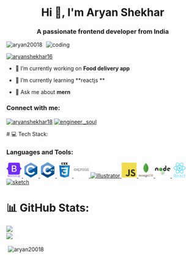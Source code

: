 <h1 align="center">Hi 👋, I'm Aryan Shekhar</h1>
<h3 align="center">A passionate frontend developer from India</h3>
<img align="right" alt="coding" width="400" src="https://camo.githubusercontent.com/072d7f86526d4f63ed5244a0f1aaeb358354b3753592de5e15065866f4b2d893/68747470733a2f2f61737465722e636c6f75642f77702d636f6e74656e742f75706c6f6164732f323032322f31312f636f6d70696c696e672d636f64652e676966">

<p align="left"> <img src="https://komarev.com/ghpvc/?username=aryan20018&label=Profile%20views&color=0e75b6&style=flat" alt="aryan20018" /> </p>

<p align="left"> <a href="https://twitter.com/aryanshekhar16" target="blank"><img src="https://img.shields.io/twitter/follow/aryanshekhar16?logo=twitter&style=for-the-badge" alt="aryanshekhar16" /></a> </p>

- 🔭 I’m currently working on **Food delivery app**

- 🌱 I’m currently learning **reactjs **

- 💬 Ask me about **mern**

<h3 align="left">Connect with me:</h3>
<p align="left">
<a href="https://twitter.com/aryanshekhar16" target="blank"><img align="center" src="https://raw.githubusercontent.com/rahuldkjain/github-profile-readme-generator/master/src/images/icons/Social/twitter.svg" alt="aryanshekhar18" height="30" width="40" /></a>
<a href="https://instagram.com/engineer._soul" target="blank"><img align="center" src="https://raw.githubusercontent.com/rahuldkjain/github-profile-readme-generator/master/src/images/icons/Social/instagram.svg" alt="engineer._soul" height="30" width="40" /></a>
</p>
# 💻 Tech Stack:
<h3 align="left">Languages and Tools:</h3>
<p align="left"> <a href="https://getbootstrap.com" target="_blank" rel="noreferrer"> <img src="https://raw.githubusercontent.com/devicons/devicon/master/icons/bootstrap/bootstrap-plain-wordmark.svg" alt="bootstrap" width="40" height="40"/> </a> <a href="https://www.cprogramming.com/" target="_blank" rel="noreferrer"> <img src="https://raw.githubusercontent.com/devicons/devicon/master/icons/c/c-original.svg" alt="c" width="40" height="40"/> </a> <a href="https://www.w3schools.com/cpp/" target="_blank" rel="noreferrer"> <img src="https://raw.githubusercontent.com/devicons/devicon/master/icons/cplusplus/cplusplus-original.svg" alt="cplusplus" width="40" height="40"/> </a> <a href="https://www.w3schools.com/css/" target="_blank" rel="noreferrer"> <img src="https://raw.githubusercontent.com/devicons/devicon/master/icons/css3/css3-original-wordmark.svg" alt="css3" width="40" height="40"/> </a> <a href="https://expressjs.com" target="_blank" rel="noreferrer"> <img src="https://raw.githubusercontent.com/devicons/devicon/master/icons/express/express-original-wordmark.svg" alt="express" width="40" height="40"/> </a> <a href="https://www.adobe.com/in/products/illustrator.html" target="_blank" rel="noreferrer"> <img src="https://www.vectorlogo.zone/logos/adobe_illustrator/adobe_illustrator-icon.svg" alt="illustrator" width="40" height="40"/> </a> <a href="https://developer.mozilla.org/en-US/docs/Web/JavaScript" target="_blank" rel="noreferrer"> <img src="https://raw.githubusercontent.com/devicons/devicon/master/icons/javascript/javascript-original.svg" alt="javascript" width="40" height="40"/> </a> <a href="https://www.mongodb.com/" target="_blank" rel="noreferrer"> <img src="https://raw.githubusercontent.com/devicons/devicon/master/icons/mongodb/mongodb-original-wordmark.svg" alt="mongodb" width="40" height="40"/> </a> <a href="https://nodejs.org" target="_blank" rel="noreferrer"> <img src="https://raw.githubusercontent.com/devicons/devicon/master/icons/nodejs/nodejs-original-wordmark.svg" alt="nodejs" width="40" height="40"/> </a> <a href="https://reactjs.org/" target="_blank" rel="noreferrer"> <img src="https://raw.githubusercontent.com/devicons/devicon/master/icons/react/react-original-wordmark.svg" alt="react" width="40" height="40"/> </a> <a href="https://www.sketch.com/" target="_blank" rel="noreferrer"> <img src="https://www.vectorlogo.zone/logos/sketchapp/sketchapp-icon.svg" alt="sketch" width="40" height="40"/> </a> </p>








# 📊 GitHub Stats:
![](https://github-readme-streak-stats.herokuapp.com/?user=Aryan20018&theme=tokyonight&hide_border=false)<br/>
![](https://github-readme-stats.vercel.app/api/top-langs/?username=Aryan20018&theme=tokyonight&hide_border=false&include_all_commits=true&count_private=true&layout=compact)
<p>&nbsp;<img align="center" src="https://github-readme-stats.vercel.app/api?username=aryan20018&show_icons=true&locale=en" alt="aryan20018" /></p>
